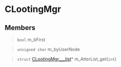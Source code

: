 # CLootingMgr
 
## Members
 
> `bool` m_bFirst
 
> `unsigned char` m_byUserNode
 
> `struct` [CLootingMgr___list](lua/classes/CLootingMgr___list.md)* m_AtterList_get(`int`)
 
